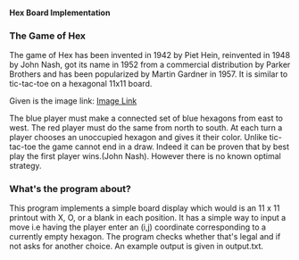 <h4> Hex Board Implementation</h4>
<h3> The Game of Hex</h3>
<p>The game of Hex has been invented in 1942 by Piet Hein, reinvented in 1948 by John Nash, got its name in 1952 from a commercial distribution by Parker Brothers
  and has been popularized by Martin Gardner in 1957. It is similar to tic-tac-toe on a hexagonal 11x11 board.</p><?/br>Given is the image link:
  <a href="https://d396qusza40orc.cloudfront.net/cplusplus4c%2Fimages%2FHomework4_image.jpg">Image Link</a></br>
<p>The blue player must make a connected set of blue hexagons from east to west. The red player must do the same from north to south. At each turn a player chooses an unoccupied hexagon and gives it their color.  Unlike tic-tac-toe the game cannot end in a draw. Indeed it can be proven that by best play the first player wins.(John Nash). However there is no known optimal strategy.</p>
<h3>What's the program about?</h3>
<p>This program implements a simple board display which would is an 11 x 11 printout with X, O, or a blank in each position. It has a simple way to input a move i.e having the player enter an (i,j) coordinate corresponding to a currently empty hexagon. The program checks whether that's legal and if not asks for another choice.
An example output is given in output.txt.</p>


